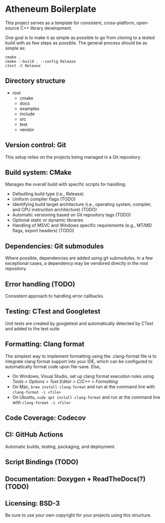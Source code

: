 # Atheneum Boilerplate

This project serves as a template for consistent, cross-platform, open-source C++ library development.

One goal is to make it as simple as possible to go from cloning to a tested build with as few steps as possible. The general process should be as simple as:

```
cmake .
cmake --build . --config Release
ctest -C Release
```

## Directory structure

- root
    - cmake
    - docs
    - examples
    - include
    - src
    - test
    - vendor

## Version control: Git

This setup relies on the projects being managed in a Git repository.

## Build system: CMake

Manages the overall build with specific scripts for handling:

- Defaulting build type (i.e., Release)
- Uniform compiler flags (TODO)
- Identifying build target architecture (i.e., operating system, compiler, and CPU instruction architecture) (TODO)
- Automatic versioning based on Git repository tags (TODO)
- Optional static or dynamic libraries
- Handling of MSVC and Windows specific requirements (e.g., MT/MD flags, export headers) (TODO)

## Dependencies: Git submodules

Where possible, dependencies are added using git submodules. In a few exceptional cases, a dependency may be vendored directly in the root repository.

## Error handling (TODO)

Consistent approach to handling error callbacks.

## Testing: CTest and Googletest

Unit tests are created by googletest and automatically detected by CTest and added to the test suite

## Formatting: Clang format

The simplest way to implement formatting using the .clang-format file is to integrate clang format support into your IDE, which can be configured to automatically format code upon file-save. Else,
* On Windows, Visual Studio, set up clang format execution rules using *Tools > Options > Text Editor > C/C++ > Formatting*
* On Mac, `brew install clang-format` and run at the command line with `clang-format -i <file>`
* On Ubuntu, `sudo apt install clang-format` and run at the command line with `clang-format -i <file>`

## Code Coverage: Codecov

## CI: GitHub Actions

Automatic builds, testing, packaging, and deployment.

## Script Bindings (TODO)

## Documentation: Doxygen + ReadTheDocs(?) (TODO)

## Licensing: BSD-3

Be sure to use your own copyright for your projects using this structure.
